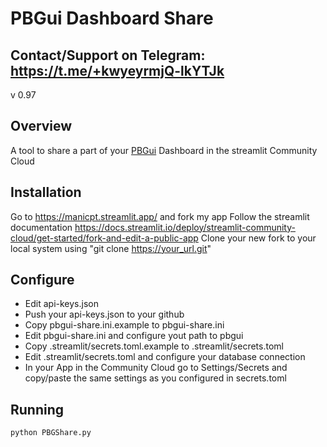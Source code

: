 # PBGui Dashboard Share

## Contact/Support on Telegram: https://t.me/+kwyeyrmjQ-lkYTJk

v 0.97

## Overview
A tool to share a part of your [PBGui](https://github.com/msei99/pbgui) Dashboard in the streamlit Community Cloud

## Installation
Go to https://manicpt.streamlit.app/ and fork my app
Follow the streamlit documentation https://docs.streamlit.io/deploy/streamlit-community-cloud/get-started/fork-and-edit-a-public-app
Clone your new fork to your local system using "git clone https://your_url.git"

## Configure
- Edit api-keys.json
- Push your api-keys.json to your github
- Copy pbgui-share.ini.example to pbgui-share.ini
- Edit pbgui-share.ini and configure yout path to pbgui
- Copy .streamlit/secrets.toml.example to .streamlit/secrets.toml
- Edit .streamlit/secrets.toml and configure your database connection
- In your App in the Community Cloud go to Settings/Secrets and copy/paste the same settings as you configured in secrets.toml

## Running
```
python PBGShare.py

```